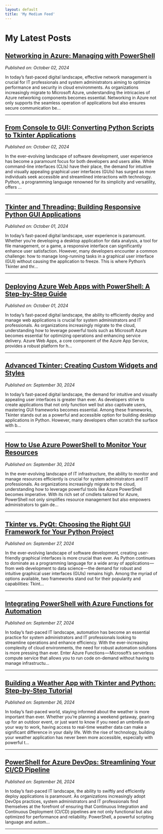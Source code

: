 ```yaml
---
layout: default
title: 'My Medium Feed'
---
```


# My Latest Posts

## [Networking in Azure: Managing with PowerShell](https://medium.com/tomtalkspowershell/networking-in-azure-managing-with-powershell-30b522e26662?source=rss-cba96b45006f------2)
*Published on: October 02, 2024*

In today’s fast-paced digital landscape, effective network management is crucial for IT professionals and system administrators aiming to optimize performance and security in cloud environments. As organizations increasingly migrate to Microsoft Azure, understanding the intricacies of Azure networking components becomes essential. Networking in Azure not only supports the seamless operation of applications but also ensures secure communication be...

---

## [From Console to GUI: Converting Python Scripts to Tkinter Applications](https://medium.com/tomtalkspython/from-console-to-gui-converting-python-scripts-to-tkinter-applications-38cf980f14a7?source=rss-cba96b45006f------2)
*Published on: October 02, 2024*

In the ever-evolving landscape of software development, user experience has become a paramount focus for both developers and users alike. While command-line interfaces (CLIs) have their place, the demand for intuitive and visually appealing graphical user interfaces (GUIs) has surged as more individuals seek accessible and streamlined interactions with technology. Python, a programming language renowned for its simplicity and versatility, offers ...

---

## [Tkinter and Threading: Building Responsive Python GUI Applications](https://medium.com/tomtalkspython/tkinter-and-threading-building-responsive-python-gui-applications-02eed0e9b0a7?source=rss-cba96b45006f------2)
*Published on: October 01, 2024*

In today’s fast-paced digital landscape, user experience is paramount. Whether you’re developing a desktop application for data analysis, a tool for file management, or a game, a responsive interface can significantly enhance user satisfaction. However, many developers encounter a common challenge: how to manage long-running tasks in a graphical user interface (GUI) without causing the application to freeze. This is where Python’s Tkinter and thr...

---

## [Deploying Azure Web Apps with PowerShell: A Step-by-Step Guide](https://medium.com/tomtalkspowershell/deploying-azure-web-apps-with-powershell-a-step-by-step-guide-0f2059e10ac7?source=rss-cba96b45006f------2)
*Published on: October 01, 2024*

In today’s fast-paced digital landscape, the ability to efficiently deploy and manage web applications is crucial for system administrators and IT professionals. As organizations increasingly migrate to the cloud, understanding how to leverage powerful tools such as Microsoft Azure becomes essential for optimizing operations and enhancing service delivery. Azure Web Apps, a core component of the Azure App Service, provides a robust platform for h...

---

## [Advanced Tkinter: Creating Custom Widgets and Styles](https://medium.com/tomtalkspython/advanced-tkinter-creating-custom-widgets-and-styles-0f2df4b28f7a?source=rss-cba96b45006f------2)
*Published on: September 30, 2024*

In today’s fast-paced digital landscape, the demand for intuitive and visually appealing user interfaces is greater than ever. As developers strive to create applications that not only function well but also captivate users, mastering GUI frameworks becomes essential. Among these frameworks, Tkinter stands out as a powerful and accessible option for building desktop applications in Python. However, many developers often scratch the surface with b...

---

## [How to Use Azure PowerShell to Monitor Your Resources](https://medium.com/tomtalkspowershell/how-to-use-azure-powershell-to-monitor-your-resources-733140422488?source=rss-cba96b45006f------2)
*Published on: September 30, 2024*

In the ever-evolving landscape of IT infrastructure, the ability to monitor and manage resources efficiently is crucial for system administrators and IT professionals. As organizations increasingly migrate to the cloud, understanding how to leverage powerful tools like Azure PowerShell becomes imperative. With its rich set of cmdlets tailored for Azure, PowerShell not only simplifies resource management but also empowers administrators to gain de...

---

## [Tkinter vs. PyQt: Choosing the Right GUI Framework for Your Python Project](https://medium.com/tomtalkspython/tkinter-vs-pyqt-choosing-the-right-gui-framework-for-your-python-project-46a804ec5d5b?source=rss-cba96b45006f------2)
*Published on: September 27, 2024*

In the ever-evolving landscape of software development, creating user-friendly graphical interfaces is more crucial than ever. As Python continues to dominate as a programming language for a wide array of applications — from web development to data science — the demand for robust and intuitive graphical user interfaces (GUIs) remains high. Among the myriad of options available, two frameworks stand out for their popularity and capabilities: Tkint...

---

## [Integrating PowerShell with Azure Functions for Automation](https://medium.com/tomtalkspowershell/integrating-powershell-with-azure-functions-for-automation-48a30c89fd4e?source=rss-cba96b45006f------2)
*Published on: September 27, 2024*

In today’s fast-paced IT landscape, automation has become an essential practice for system administrators and IT professionals looking to streamline operations and enhance efficiency. With the ever-increasing complexity of cloud environments, the need for robust automation solutions is more pressing than ever. Enter Azure Functions — Microsoft’s serverless compute service that allows you to run code on-demand without having to manage infrastructu...

---

## [Building a Weather App with Tkinter and Python: Step-by-Step Tutorial](https://medium.com/tomtalkspython/building-a-weather-app-with-tkinter-and-python-step-by-step-tutorial-5cd0cac14f6c?source=rss-cba96b45006f------2)
*Published on: September 26, 2024*

In today’s fast-paced world, staying informed about the weather is more important than ever. Whether you’re planning a weekend getaway, gearing up for an outdoor event, or just want to know if you need an umbrella on your way to work, having access to real-time weather data can make a significant difference in your daily life. With the rise of technology, building your weather application has never been more accessible, especially with powerful t...

---

## [PowerShell for Azure DevOps: Streamlining Your CI/CD Pipeline](https://medium.com/tomtalkspowershell/powershell-for-azure-devops-streamlining-your-ci-cd-pipeline-440343ceea0a?source=rss-cba96b45006f------2)
*Published on: September 26, 2024*

In today’s fast-paced IT landscape, the ability to swiftly and efficiently deploy applications is paramount. As organizations increasingly adopt DevOps practices, system administrators and IT professionals find themselves at the forefront of ensuring that Continuous Integration and Continuous Deployment (CI/CD) pipelines are not only functional but also optimized for performance and reliability. PowerShell, a powerful scripting language and autom...

---


